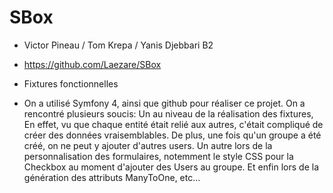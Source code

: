 # SBox

- Victor Pineau / Tom Krepa / Yanis Djebbari B2

- https://github.com/Laezare/SBox

- Fixtures fonctionnelles

- On a utilisé Symfony 4, ainsi que github pour réaliser ce projet.
	On a rencontré plusieurs soucis: 
	Un au niveau de la réalisation des fixtures,
	En effet, vu que chaque entité était relié aux autres, c'était compliqué de créer des données vraisemblables.
	De plus, une fois qu'un groupe a été créé, on ne peut y ajouter d'autres users.
	Un autre lors de la personnalisation des formulaires, notemment le style CSS pour la Checkbox au moment d'ajouter des Users au groupe.
	Et enfin lors de la génération des attributs ManyToOne, etc...
